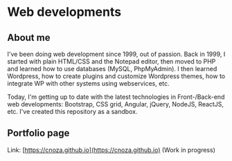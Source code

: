# Web developments

## About me

I've been doing web development since 1999, out of passion. Back in 1999, I started with plain HTML/CSS and the Notepad editor, then moved to PHP and learned how to use databases (MySQL, PhpMyAdmin).  I then learned Wordpress, how to create plugins and customize Wordpress themes, how to integrate WP with other systems using webservices, etc.  

Today, I'm getting up to date with the latest technologies in Front-/Back-end web developments: Bootstrap, CSS grid, Angular, jQuery, NodeJS, ReactJS, etc.  I've created this repository as a sandbox.

## Portfolio page

Link: [https://cnoza.github.io](https://cnoza.github.io) (Work in progress)

